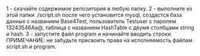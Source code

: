 1 - скачайте содержимое репозитория в любую папку.
2 - выполните из этой папки ./script.sh после чего установится mysql, создастся база данных с названием Base4Test, пользователь Testuser с паролем 13243546Aa@, таблица с названием HashTable c двумя столбцами string и hash.
3 - запустите файл program и начинайте вводить строки.
ПРИМЕЧАНИЕ: не забудьте присвоить права на исполняемость файлам script.sh и program.
